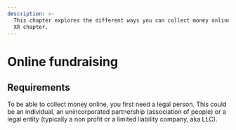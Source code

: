 ```yaml
---
description: >-
  This chapter explores the different ways you can collect money online for your
  XR chapter.
---
```


# Online fundraising

## Requirements

To be able to collect money online, you first need a legal person. This could be an individual, an unincorporated partnership \(association of people\) or a legal entity \(typically a non profit or a limited liability company, aka LLC\).

 

